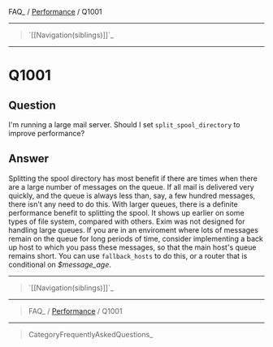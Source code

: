 FAQ\_ / [Performance](FAQ/Performance) / Q1001

* * * * *

> \`[[Navigation(siblings)]]\`\_

* * * * *

Q1001
=====

Question
--------

I'm running a large mail server. Should I set `split_spool_directory` to
improve performance?

Answer
------

Splitting the spool directory has most benefit if there are times when
there are a large number of messages on the queue. If all mail is
delivered very quickly, and the queue is always less than, say, a few
hundred messages, there isn't any need to do this. With larger queues,
there is a definite performance benefit to splitting the spool. It shows
up earlier on some types of file system, compared with others. Exim was
not designed for handling large queues. If you are in an enviroment
where lots of messages remain on the queue for long periods of time,
consider implementing a back up host to which you pass these messages,
so that the main host's queue remains short. You can use
`fallback_hosts` to do this, or a router that is conditional on
*\$message\_age*.

* * * * *

> \`[[Navigation(siblings)]]\`\_

* * * * *

> FAQ\_ / [Performance](FAQ/Performance) / Q1001

* * * * *

> CategoryFrequentlyAskedQuestions\_
